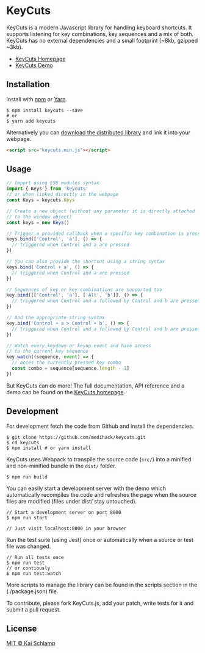 # KeyCuts

KeyCuts is a modern Javascript library for handling keyboard shortcuts. It supports listening for key combinations, key sequences and a mix of both. KeyCuts has no external dependencies and a small footprint (~8kb, gzipped ~3kb).

* [KeyCuts Homepage](https://medihack.github.io/keycuts/)
* [KeyCuts Demo](https://medihack.github.io/keycuts/demo/)

## Installation

Install with [npm](https://www.npmjs.com/) or [Yarn](https://yarnpkg.com).

```shell
$ npm install keycuts --save
# or
$ yarn add keycuts
```

Alternatively you can [download the distributed library](https://unpkg.com/keycuts/dist/keycuts.min.js) and link it into your webpage.

```html
<script src="keycuts.min.js"></script>
```

## Usage

```js
// Import using ES6 modules syntax
import { Keys } from 'keycuts'
// or when linked directly in the webpage
const Keys = keycuts.Keys

// Create a new object (without any parameter it is directly attached
// to the window object)
const keys = new Keys()

// Trigger a provided callback when a specific key combination is pressed
keys.bind(['Control', 'a'], () => {
  // triggered when Control and a are pressed
})

// You can also provide the shortcut using a string syntax
keys.bind('Control + a', () => {
  // triggered when Control and a are pressed
})

// Sequences of key or key combinations are supported too
key.bind([['Control', 'a'], ['Alt', 'b']], () => {
  // triggered when Control and a followed by Control and b are pressed
})

// And the appropriate string syntax
key.bind('Control + a > Control + b', () => {
  // triggered when Control and a followed by Control and b are pressed
})

// Watch every keydown or keyup event and have access
// to the current key sequence
key.watch((sequence, event) => {
  // acces the currently pressed key combo
  const combo = sequence[sequence.length - 1]
})
```

But KeyCuts can do more! The full documentation, API reference and a demo can be found on the [KeyCuts homepage](https://medihack.github.io/keycuts).

## Development

For development fetch the code from Github and install the dependencies.

```shell
$ git clone https://github.com/medihack/keycuts.git
$ cd keycuts
$ npm install # or yarn install
```

KeyCuts uses Webpack to transpile the source code (`src/`) into a minified and non-minified bundle in the `dist/` folder.

```shell
$ npm run build
```

You can easily start a development server with the demo which automatically recompiles the code and refreshes the page when the source files are modified (files under dist/ stay untouched).

```shell
// Start a development server on port 8000
$ npm run start

// Just visit localhost:8000 in your browser
```

Run the test suite (using Jest) once or automatically when a source or test file was changed.

```shell
// Run all tests once
$ npm run test
// or contiously
$ npm run test:watch
```

More scripts to manage the library can be found in the scripts section in the (./package.json) file.

To contribute, please fork KeyCuts.js, add your patch, write tests for it and submit a pull request.

## License

[MIT © Kai Schlamp](./LICENSE)
